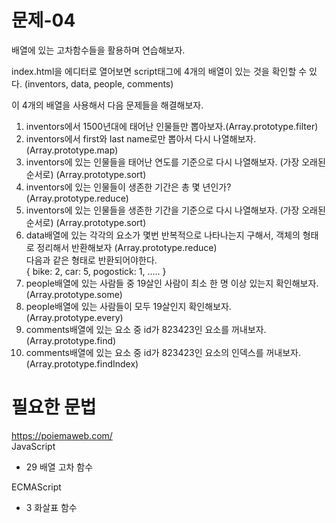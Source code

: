 # 문제-04
배열에 있는 고차함수들을 활용하며 연습해보자.

index.html을 에디터로 열어보면 script태그에 4개의 배열이 있는 것을 확인할 수 있다. (inventors, data, people, comments)   

이 4개의 배열을 사용해서 다음 문제들을 해결해보자.   

1) inventors에서 1500년대에 태어난 인물들만 뽑아보자.(Array.prototype.filter)
2) inventors에서 first와 last name로만 뽑아서 다시 나열해보자. (Array.prototype.map)
3) inventors에 있는 인물들을 태어난 연도를 기준으로 다시 나열해보자. (가장 오래된 순서로) (Array.prototype.sort)
4) inventors에 있는 인물들이 생존한 기간은 총 몇 년인가? (Array.prototype.reduce)
5) inventors에 있는 인물들을 생존한 기간을 기준으로 다시 나열해보자. (가장 오래된 순서로) (Array.prototype.sort)
6) data배열에 있는 각각의 요소가 몇번 반복적으로 나타나는지 구해서, 객체의 형태로 정리해서 반환해보자 (Array.prototype.reduce)   
다음과 같은 형태로 반환되어야한다.   
{ bike: 2, car: 5, pogostick: 1, ….. }
7) people배열에 있는 사람들 중 19살인 사람이 최소 한 명 이상 있는지 확인해보자. (Array.prototype.some)
8) people배열에 있는 사람들이 모두 19살인지 확인해보자. (Array.prototype.every)
9) comments배열에 있는 요소 중 id가 823423인 요소를 꺼내보자. (Array.prototype.find)
10) comments배열에 있는 요소 중 id가 823423인 요소의 인덱스를 꺼내보자. (Array.prototype.findIndex)


# 필요한 문법
<https://poiemaweb.com/>   
JavaScript
- 29 배열 고차 함수

ECMAScript
- 3 화살표 함수